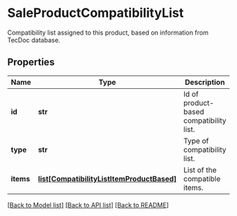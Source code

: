 # SaleProductCompatibilityList

Compatibility list assigned to this product, based on information from TecDoc database.
## Properties
Name | Type | Description | Notes
------------ | ------------- | ------------- | -------------
**id** | **str** | Id of product-based compatibility list. | 
**type** | **str** | Type of compatibility list. | [default to 'PRODUCT_BASED']
**items** | [**list[CompatibilityListItemProductBased]**](CompatibilityListItemProductBased.md) | List of the compatible items. | [optional] 

[[Back to Model list]](../README.md#documentation-for-models) [[Back to API list]](../README.md#documentation-for-api-endpoints) [[Back to README]](../README.md)


